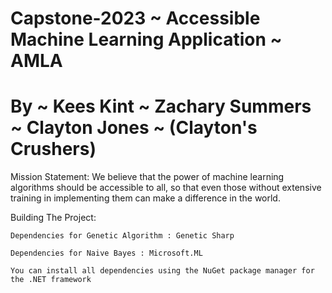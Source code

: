 # Capstone-2023 ~ Accessible Machine Learning Application ~ AMLA

# By ~ Kees Kint ~ Zachary Summers ~ Clayton Jones ~ (Clayton's Crushers)

Mission Statement: We believe that the power of machine learning algorithms should be accessible to all, so that even those
				   without extensive training in implementing them can make a difference in the world.


Building The Project:

	Dependencies for Genetic Algorithm : Genetic Sharp

	Dependencies for Naive Bayes : Microsoft.ML

	You can install all dependencies using the NuGet package manager for the .NET framework
